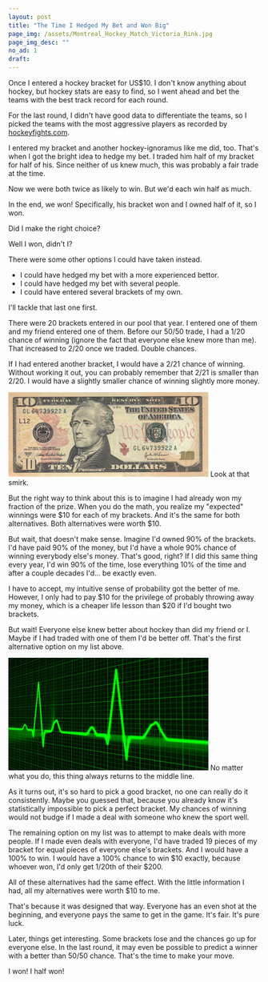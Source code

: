 ```yaml
---
layout: post
title: "The Time I Hedged My Bet and Won Big"
page_img: /assets/Montreal_Hockey_Match_Victoria_Rink.jpg
page_img_desc: ""
no_ad: 1
draft: 
---
```


Once I entered a hockey bracket for US$10. I don't know anything about hockey, but hockey stats are easy to find, so I went ahead and bet the teams with the best track record for each round.

For the last round, I didn't have good data to differentiate the teams, so I picked the teams with the most aggressive players as recorded by <a href="http://hockeyfights.com/">hockeyfights.com</a>.

I entered my bracket and another hockey-ignoramus like me did, too. That's when I got the bright idea to hedge my bet. I traded him half of my bracket for half of his. Since neither of us knew much, this was probably a fair trade at the time.

Now we were both twice as likely to win. But we'd each win half as much.

In the end, we won! Specifically, his bracket won and I owned half of it, so I won.

Did I make the right choice?

Well I won, didn't I?

There were some other options I could have taken instead.

* I could have hedged my bet with a more experienced bettor.
* I could have hedged my bet with several people.
* I could have entered several brackets of my own.

I'll tackle that last one first.

There were 20 brackets entered in our pool that year. I entered one of them and my friend entered one of them. Before our 50/50 trade, I had a 1/20 chance of winning (ignore the fact that everyone else knew more than me). That increased to 2/20 once we traded. Double chances.

If I had entered another bracket, I would have a 2/21 chance of winning. Without working it out, you can probably remember that 2/21 is smaller than 2/20. I would have a slightly smaller chance of winning slightly more money. 

<div class="illustration">
    <img src="/assets/10usd.png" />
    Look at that smirk.
</div>

But the right way to think about this is to imagine I had already won my fraction of the prize. When you do the math, you realize my "expected" winnings were $10 for each of my brackets. And it's the same for both alternatives. Both alternatives were worth $10.

But wait, that doesn't make sense. Imagine I'd owned 90% of the brackets. I'd have paid 90% of the money, but I'd have a whole 90% chance of winning everybody else's money. That's good, right? If I did this same thing every year, I'd win 90% of the time, lose everything 10% of the time and after a couple decades I'd... be exactly even.

I have to accept, my intuitive sense of probability got the better of me. However, I only had to pay $10 for the privilege of probably throwing away my money, which is a cheaper life lesson than $20 if I'd bought two brackets.

But wait! Everyone else knew better about hockey than did my friend or I. Maybe if I had traded with one of them I'd be better off. That's the first alternative option on my list above.

<div class="illustration">
    <img src="/assets/heartbeat.png" />
    No matter what you do, this thing always returns to the middle line.
</div>

As it turns out, it's so hard to pick a good bracket, no one can really do it consistently. Maybe you guessed that, because you already know it's statistically impossible to pick a perfect bracket. My chances of winning would not budge if I made a deal with someone who knew the sport well.

The remaining option on my list was to attempt to make deals with more people. If I made even deals with everyone, I'd have traded 19 pieces of my bracket for equal pieces of everyone else's brackets. And I would have a 100% to win. I would have a 100% chance to win $10 exactly, because whoever won, I'd only get 1/20th of their $200.

All of these alternatives had the same effect. With the little information I had, all my alternatives were worth $10 to me.

That's because it was designed that way. Everyone has an even shot at the beginning, and everyone pays the same to get in the game. It's fair. It's pure luck. 

Later, things get interesting. Some brackets lose and the chances go up for everyone else. In the last round, it may even be possible to predict a winner with a better than 50/50 chance. That's the time to make your move.

I won! I half won!
